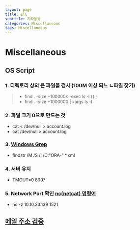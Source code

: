 ```yaml
---
layout: page
title: ETC
subtitle: 기타등등
categories: Miscellaneous
tags: Miscellaneous
---
```


# Miscellaneous

## OS Script

### 1. 디렉토리 상의 큰 파일을 검사 (100M 이상 되느 ㄴ파일 찾기)

> * find . -size +100000k -exec ls -l {} \;
> * find . -size +1000000 | xargs ls -l

### 2. 파일 크기 0으로 만드는 것

* cat < /dev/null > account.log
* cat /dev/null > account.log

### 3. [Windows Grep](http://antihack.tistory.com/1)

* findstr /M /S /I /C:"ORA-" *.xml

### 4. 서버 유지

* TMOUT=0 8097

### 5. Network Port 확인 [nc(netcat) 명령어](http://tkdguq0110.tistory.com/43)

* nc -z 10.10.33.139 1521

## [메일 주소 검증](http://www.verifyemailaddress.org/)
